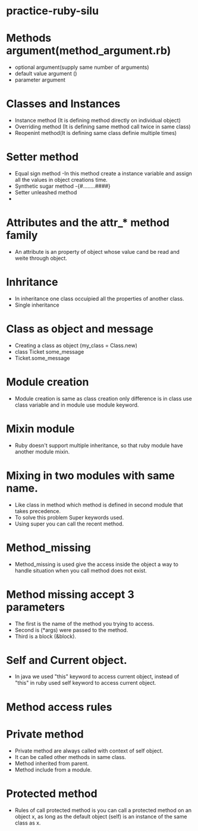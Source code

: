 # practice-ruby-silu

# Methods argument(method_argument.rb)
 - optional argument(supply same number of arguments)
 - default value argument ()
 - parameter argument

# Classes and Instances
 - Instance method (It is defining method directly on individual object)
 - Overriding method (It is defining same method call twice in same class)
 - Reopenint method(It is defining same class definie multiple times)

# Setter method
 - Equal sign method
   -In this method create a instance variable and assign all the values in object creations time.
 - Synthetic sugar method
   -{#........####}
 - Setter unleashed method
  -

# Attributes and the attr_* method family
 - An attribute is an property of object whose value cand be read and weite through object.

# Inhritance
 - In inheritance one class occuipied all the properties of another class.
 - Single inheritance

# Class as object and message
 - Creating a class as object (my_class = Class.new)
 - class Ticket
     some_message
 - Ticket.some_message

# Module creation
 - Module creation is same as class creation only difference is in class use class variable and in module use module keyword.
 # Mixin module
  - Ruby doesn't support multiple inheritance, so that ruby module have another module mixin.
 # Mixing in two modules with same name.
  - Like class in method which method is  defined in second module that takes precedence.
  - To solve this problem Super keywords used.
  - Using super you can call the recent method.
# Method_missing
 - Method_missing is used give the access inside the object a way to handle situation when you call  method does not exist.
 # Method missing accept 3 parameters
  - The first is the name of the method you trying to access.
  - Second is (*args) were passed to the method.
  - Third is a block (&block).

# Self and Current object.
 - In java we used "this" keyword to access current object, instead of "this" in ruby used self keyword to access current object.

# Method access rules
  # Private method
  - Private method are always called with context of self object.
  - It can be called other methods in same class.
  - Method inherited from parent.
  - Method include from a module.
# Protected method
  - Rules of call protected method is you can call a protected method on an object x, as long as the default object (self) is an instance of the same class as x.